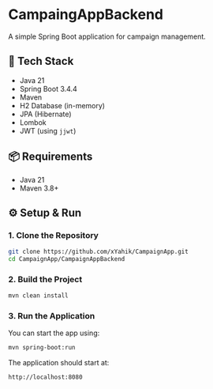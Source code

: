 ﻿# CampaingAppBackend

A simple Spring Boot application for campaign management.

## 🚀 Tech Stack

- Java 21
- Spring Boot 3.4.4
- Maven
- H2 Database (in-memory)
- JPA (Hibernate)
- Lombok
- JWT (using `jjwt`)

## 📦 Requirements

- Java 21
- Maven 3.8+

## ⚙️ Setup & Run

### 1. Clone the Repository

```bash
git clone https://github.com/xYahik/CampaignApp.git
cd CampaignApp/CampaignAppBackend
```

### 2. Build the Project

```bash
mvn clean install
```

### 3. Run the Application

You can start the app using:

```bash
mvn spring-boot:run
```

The application should start at:

```
http://localhost:8080
```
